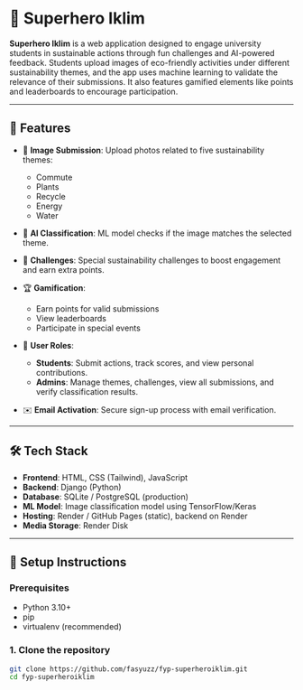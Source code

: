 # 🌱 Superhero Iklim

**Superhero Iklim** is a web application designed to engage university students in sustainable actions through fun challenges and AI-powered feedback. Students upload images of eco-friendly activities under different sustainability themes, and the app uses machine learning to validate the relevance of their submissions. It also features gamified elements like points and leaderboards to encourage participation.

---

## 🚀 Features

- 📸 **Image Submission**: Upload photos related to five sustainability themes:
  - Commute
  - Plants
  - Recycle
  - Energy
  - Water

- 🤖 **AI Classification**: ML model checks if the image matches the selected theme.

- 🎯 **Challenges**: Special sustainability challenges to boost engagement and earn extra points.

- 🏆 **Gamification**:
  - Earn points for valid submissions
  - View leaderboards
  - Participate in special events

- 👥 **User Roles**:
  - **Students**: Submit actions, track scores, and view personal contributions.
  - **Admins**: Manage themes, challenges, view all submissions, and verify classification results.

- ✉️ **Email Activation**: Secure sign-up process with email verification.

---

## 🛠️ Tech Stack

- **Frontend**: HTML, CSS (Tailwind), JavaScript
- **Backend**: Django (Python)
- **Database**: SQLite / PostgreSQL (production)
- **ML Model**: Image classification model using TensorFlow/Keras 
- **Hosting**: Render / GitHub Pages (static), backend on Render
- **Media Storage**: Render Disk

---

## 🧪 Setup Instructions

### Prerequisites

- Python 3.10+
- pip
- virtualenv (recommended)

### 1. Clone the repository

```bash
git clone https://github.com/fasyuzz/fyp-superheroiklim.git
cd fyp-superheroiklim
